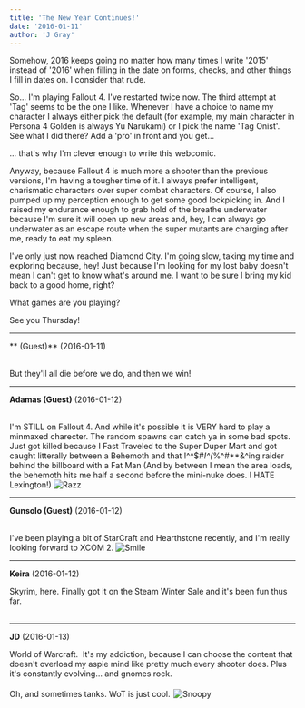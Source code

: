 ```yaml
---
title: 'The New Year Continues!'
date: '2016-01-11'
author: 'J Gray'
---
```


<p>Somehow, 2016 keeps going no matter how many times I write '2015' instead of '2016' when filling in the date on forms, checks, and other things I fill in dates on. I consider that rude.</p><p>So... I'm playing Fallout 4. I've restarted twice now. The third attempt at 'Tag' seems to be the one I like. Whenever I have a choice to name my character I always either pick the default (for example, my main character in Persona 4 Golden is always Yu Narukami) or I pick the name 'Tag Onist'. See what I did there? Add a 'pro' in front and you get...</p><p>... that's why I'm clever enough to write this webcomic.</p><p>Anyway, because Fallout 4 is much more a shooter than the previous versions, I'm having a tougher time of it. I always prefer intelligent, charismatic characters over super combat characters. Of course, I also pumped up my perception enough to get some good lockpicking in. And I raised my endurance enough to grab hold of the breathe underwater because I'm sure it will open up new areas and, hey, I can always go underwater as an escape route when the super mutants are charging after me, ready to eat my spleen.</p><p>I've only just now reached Diamond City. I'm going slow, taking my time and exploring because, hey! Just because I'm looking for my lost baby doesn't mean I can't get to know what's around me. I want to be sure I bring my kid back to a good home, right? </p><p>What games are you playing?</p><p>See you Thursday!</p>

---
** (Guest)** (2016-01-11)

<br> But they'll all die before we do, and then we win!

---
**Adamas (Guest)** (2016-01-12)

<br> I'm STILL on Fallout 4. And while it's possible it is VERY hard to play a minmaxed charecter. The random spawns can catch ya in some bad spots. Just got killed because I Fast Traveled to the Super Duper Mart and got caught litterally between a Behemoth and that !^^$#*!^(*%^#**&amp;^ing raider behind the billboard with a Fat Man (And by between I mean the area loads, the behemoth hits me half a second before the mini-nuke does. I HATE Lexington!) <img src="//smilies/razz.gif" alt="Razz" border="0"><br>

---
**Gunsolo (Guest)** (2016-01-12)

<br> I've been playing a bit of StarCraft and Hearthstone recently, and I'm really looking forward to XCOM 2. <img src="//smilies/smile.gif" alt="Smile" border="0"><br>

---
**Keira** (2016-01-12)

Skyrim, here. Finally got it on the Steam Winter Sale and it's been fun thus far.<br><br>

---
**JD** (2016-01-13)

World of Warcraft.&nbsp; It's my addiction, because I can choose the content that doesn't overload my aspie mind like pretty much every shooter does. Plus it's constantly evolving... and gnomes rock.<br><br>Oh, and sometimes tanks. WoT is just cool. <img alt=" Snoopy " src=" //smilies/snoopy.gif " border="0" hspace="2" vspace="2"><br><br><br>

